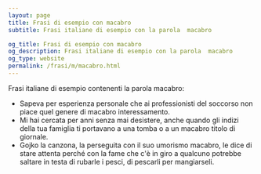 ```yaml
---
layout: page
title: Frasi di esempio con macabro 
subtitle: Frasi italiane di esempio con la parola  macabro

og_title: Frasi di esempio con macabro 
og_description: Frasi italiane di esempio con la parola  macabro
og_type: website
permalink: /frasi/m/macabro.html
---
```


Frasi italiane di esempio contenenti la parola macabro:


- Sapeva per esperienza personale che ai professionisti del soccorso non piace quel genere di macabro interessamento.
- Mi hai cercata per anni senza mai desistere, anche quando gli indizi della tua famiglia ti portavano a una tomba o a un macabro titolo di giornale.
- Gojko la canzona, la perseguita con il suo umorismo macabro, le dice di stare attenta perché con la fame che c'è in giro a qualcuno potrebbe saltare in testa di rubarle i pesci, di pescarli per mangiarseli.
